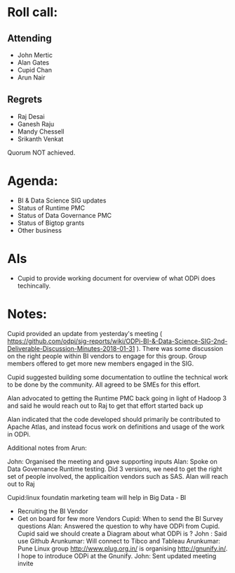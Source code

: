 # Roll call:

## Attending

* John Mertic
* Alan Gates
* Cupid Chan
* Arun Nair

## Regrets

* Raj Desai
* Ganesh Raju
* Mandy Chessell
* Srikanth Venkat

Quorum NOT achieved.

# Agenda:

* BI & Data Science SIG updates
* Status of Runtime PMC
* Status of Data Governance PMC
* Status of Bigtop grants
* Other business

# AIs

* Cupid to provide working document for overview of what ODPi does techincally.

# Notes:

Cupid provided an update from yesterday's meeting ( https://github.com/odpi/sig-reports/wiki/ODPi-BI-&-Data-Science-SIG-2nd-Deliverable-Discussion-Minutes-2018-01-31 ). There was some discussion on the right people within BI vendors to engage for this group. Group members offered to get more new members engaged in the SIG.

Cupid suggested building some documentation to outline the technical work to be done by the community. All agreed to be SMEs for this effort.

Alan advocated to getting the Runtime PMC back going in light of Hadoop 3 and said he would reach out to Raj to get that effort started back up

Alan indicated that the code developed should primarily be contributed to Apache Atlas, and instead focus work on definitions and usage of the work in ODPi.

Additional notes from Arun:

John: Organised the meeting and gave supporting inputs
Alan: Spoke on Data Governance
Runtime testing. Did 3 versions, we need to get the right set of people involved, the applicaition vendors such as SAS.
Alan will reach out to Raj

Cupid:linux foundatin marketing team will help in Big Data - BI
- Recruiting the BI Vendor
- Get on board for few more Vendors
Cupid: When to send the BI Survey questions
Alan: Answered the question to why have ODPi from Cupid.
Cupid said we should create a Diagram about what ODPi is ?
John : Said use Github
Arunkumar: Will connect to Tibco and Tableau
Arunkumar: Pune Linux group http://www.plug.org.in/ is organising
http://gnunify.in/. I hope to introduce ODPi at the Gnunify.
John: Sent updated meeting invite
